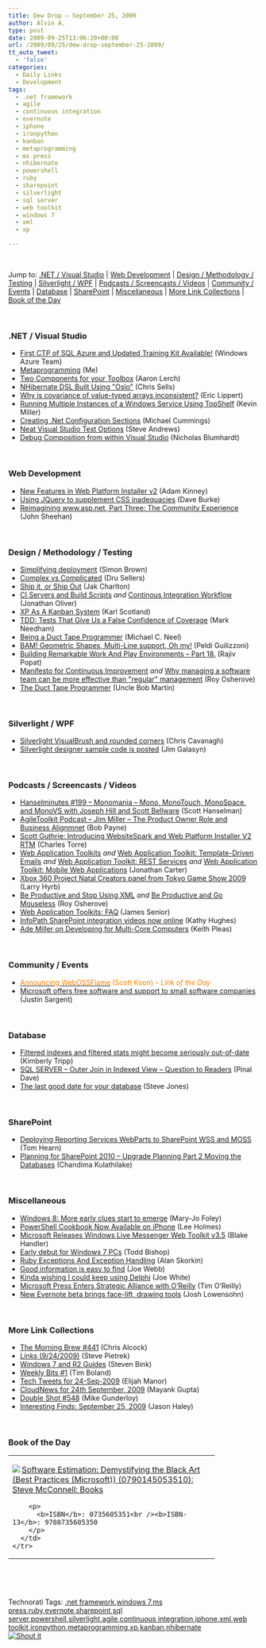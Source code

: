 ```yaml
---
title: Dew Drop – September 25, 2009
author: Alvin A.
type: post
date: 2009-09-25T13:06:20+00:00
url: /2009/09/25/dew-drop-september-25-2009/
tt_auto_tweet:
  - 'false'
categories:
  - Daily Links
  - Development
tags:
  - .net framework
  - agile
  - continuous integration
  - evernote
  - iphone
  - ironpython
  - kanban
  - metaprogramming
  - ms press
  - nhibernate
  - powershell
  - ruby
  - sharepoint
  - silverlight
  - sql server
  - web toolkit
  - windows 7
  - xml
  - xp

---
```

&#160;

Jump to: [.NET / Visual Studio][1] | [Web Development][2] | [Design / Methodology / Testing][3] | [Silverlight / WPF][4] | [Podcasts / Screencasts / Videos][5] | [Community / Events][6] | [Database][7] | [SharePoint][8] | [Miscellaneous][9] | [More Link Collections][10] | [Book of the Day][11] 

&#160;

### <a name="dotnet"></a>.NET / Visual Studio

  * [First CTP of SQL Azure and Updated Training Kit Available!][12] (Windows Azure Team)
  * [Metaprogramming][13] (Me)
  * [Two Components for your Toolbox][14] (Aaron Lerch)
  * [NHibernate DSL Built Using "Oslo"][15] (Chris Sells)
  * [Why is covariance of value-typed arrays inconsistent?][16] (Eric Lippert)
  * [Running Multiple Instances of a Windows Service Using TopShelf][17] (Kevin Miller)
  * [Creating .Net Configuration Sections][18] (Michael Cummings)
  * [Neat Visual Studio Test Options][19] (Steve Andrews)
  * [Debug Composition from within Visual Studio][20] (Nicholas Blumhardt)

&#160;

### <a name="web"></a>Web Development

  * [New Features in Web Platform Installer v2][21] (Adam Kinney)
  * [Using JQuery to supplement CSS inadequacies][22] (Dave Burke)
  * [Reimagining www.asp.net, Part Three: The Community Experience][23] (John Sheehan)

&#160;

### <a name="design"></a>Design / Methodology / Testing

  * [Simplifying deployment][24] (Simon Brown)
  * [Complex vs Complicated][25] (Dru Sellers)
  * [Ship it, or Ship Out][26] (Jak Charlton)
  * [CI Servers and Build Scripts][27] _and_&#160;[Continous Integration Workflow][28] (Jonathan Oliver)
  * [XP As A Kanban System][29] (Karl Scotland)
  * [TDD: Tests That Give Us a False Confidence of Coverage][30] (Mark Needham)
  * [Being a Duct Tape Programmer][31] (Michael C. Neel)
  * [BAM! Geometric Shapes, Multi-Line support, Oh my!][32] (Peldi Guilizzoni)
  * [Building Remarkable Work And Play Environments &#8211; Part 18.][33] (Rajiv Popat)
  * [Manifesto for Continuous Improvement][34] _and_&#160;[Why managing a software team can be more effective than "regular" management][35] (Roy Osherove)
  * [The Duct Tape Programmer][36] (Uncle Bob Martin)

&#160;

### <a name="silverlight"></a>Silverlight / WPF

  * [Silverlight VisualBrush and rounded corners][37] (Chris Cavanagh)
  * [Silverlight designer sample code is posted][38] (Jim Galasyn)

&#160;

### <a name="podcasts"></a>Podcasts / Screencasts / Videos

  * [Hanselminutes #199 &#8211; Monomania &#8211; Mono, MonoTouch, MonoSpace, and MonoVS with Joseph Hill and Scott Bellware][39] (Scott Hanselman)
  * [AgileToolkit Podcast &#8211; Jim Miller &#8211; The Product Owner Role and Business Alignmnet][40] (Bob Payne)
  * [Scott Guthrie: Introducing WebsiteSpark and Web Platform Installer V2 RTM][41] (Charles Torre)
  * [Web Application Toolkits][42] _and_&#160;[Web Application Toolkit: Template-Driven Emails][43] _and_&#160;[Web Application Toolkit: REST Services][44] _and_&#160;[Web Application Toolkit: Mobile Web Applications][45] (Jonathan Carter)
  * [Xbox 360 Project Natal Creators panel from Tokyo Game Show 2009][46] (Larry Hyrb)
  * [Be Productive and Stop Using XML][47] _and_&#160;[Be Productive and Go Mouseless][48] (Roy Osherove)
  * [Web Application Toolkits: FAQ][49] (James Senior)
  * [InfoPath SharePoint integration videos now online][50] (Kathy Hughes)
  * [Ade Miller on Developing for Multi-Core Computers][51] (Keith Pleas)

&#160;

### <a name="events"></a>Community / Events

  * [<font color="#ff8000">Announcing WebOSSFlame</font>][52] <font color="#ff8000">(Scott Koon) <em>– Link of the Day</em></font>
  * [Microsoft offers free software and support to small software companies][53] (Justin Sargent)

&#160;

### <a name="db"></a>Database

  * [Filtered indexes and filtered stats might become seriously out-of-date][54] (Kimberly Tripp)
  * [SQL SERVER – Outer Join in Indexed View – Question to Readers][55] (Pinal Dave)
  * [The last good date for your database][56] (Steve Jones)

&#160;

### <a name="sp"></a>SharePoint

  * [Deploying Reporting Services WebParts to SharePoint WSS and MOSS][57] (Tom Hearn)
  * [Planning for SharePoint 2010 – Upgrade Planning Part 2 Moving the Databases][58] (Chandima Kulathilake)

&#160;

### <a name="misc"></a>Miscellaneous

  * [Windows 8: More early clues start to emerge][59] (Mary-Jo Foley)
  * [PowerShell Cookbook Now Available on iPhone][60] (Lee Holmes)
  * [Microsoft Releases Windows Live Messenger Web Toolkit v3.5][61] (Blake Handler)
  * [Early debut for Windows 7 PCs][62] (Todd Bishop)
  * [Ruby Exceptions And Exception Handling][63] (Alan Skorkin)
  * [Good information is easy to find][64] (Joe Webb)
  * [Kinda wishing I could keep using Delphi][65] (Joe White)
  * [Microsoft Press Enters Strategic Alliance with O&#8217;Reilly][66] (Tim O&#8217;Reilly)
  * [New Evernote beta brings face-lift, drawing tools][67] (Josh Lowensohn)

&#160;

### <a name="links"></a>More Link Collections

  * [The Morning Brew #441][68] (Chris Alcock)
  * [Links (9/24/2009)][69] (Steve Pietrek)
  * [Windows 7 and R2 Guides][70] (Steven Bink)
  * [Weekly Bits #1][71] (Tim Boland)
  * [Tech Tweets for 24-Sep-2009][72] (Elijah Manor)
  * [CloudNews for 24th September, 2009][73] (Mayank Gupta)
  * [Double Shot #548][74] (Mike Gunderloy)
  * [Interesting Finds: September 25, 2009][75] (Jason Haley)

&#160;

### <a name="book"></a>Book of the Day

<div style="padding-bottom: 0px; margin: 0px; padding-left: 0px; padding-right: 0px; display: inline; float: none; padding-top: 0px" id="scid:7dc1bd33-94bd-46fd-a20b-0131235bcd47:179427f2-88c3-40d5-bd29-082f3e85bca8" class="wlWriterSmartContent">
  <table cellspacing="0" cellpadding="2" width="400" border="0" unselectable="on">
    <tr>
      <td valign="top" width="400">
        <p>
          <a title="Software Estimation: Demystifying the Black Art (Best Practices (Microsoft)) (0790145053510): Steve McConnell: Books" href="http://www.amazon.com/exec/obidos/ASIN/0735605351/alvinashcraft-20"><img data-recalc-dims="1" decoding="async" src="https://i0.wp.com/images.amazon.com/images/P/0735605351.01.MZZZZZZZ.jpg?w=660" border="0" align="left" style="float:left" />Software Estimation: Demystifying the Black Art (Best Practices (Microsoft)) (0790145053510): Steve McConnell: Books</a>
        </p>
        
        <p>
          <b>ISBN</b>: 0735605351<br /><b>ISBN-13</b>: 9780735605350
        </p>
      </td>
    </tr>
  </table>
</div>

&#160;

<div style="padding-bottom: 0px; margin: 0px; padding-left: 0px; padding-right: 0px; display: inline; float: none; padding-top: 0px" id="scid:C16BAC14-9A3D-4c50-9394-FBFEF7A93539:4ca4cb49-3e03-4e29-ab25-61036e2b8c21" class="wlWriterSmartContent">
  <!--dotnetkickit-->
</div>

&#160;

<div style="padding-bottom: 0px; margin: 0px; padding-left: 0px; padding-right: 0px; display: inline; float: none; padding-top: 0px" id="scid:0767317B-992E-4b12-91E0-4F059A8CECA8:bd9e3091-693c-4831-8c99-b0705a1f00a2" class="wlWriterSmartContent">
  Technorati Tags: <a href="http://technorati.com/tags/.net+framework" rel="tag">.net framework</a>,<a href="http://technorati.com/tags/windows+7" rel="tag">windows 7</a>,<a href="http://technorati.com/tags/ms+press" rel="tag">ms press</a>,<a href="http://technorati.com/tags/ruby" rel="tag">ruby</a>,<a href="http://technorati.com/tags/evernote" rel="tag">evernote</a>,<a href="http://technorati.com/tags/sharepoint" rel="tag">sharepoint</a>,<a href="http://technorati.com/tags/sql+server" rel="tag">sql server</a>,<a href="http://technorati.com/tags/powershell" rel="tag">powershell</a>,<a href="http://technorati.com/tags/silverlight" rel="tag">silverlight</a>,<a href="http://technorati.com/tags/agile" rel="tag">agile</a>,<a href="http://technorati.com/tags/continuous+integration" rel="tag">continuous integration</a>,<a href="http://technorati.com/tags/iphone" rel="tag">iphone</a>,<a href="http://technorati.com/tags/xml" rel="tag">xml</a>,<a href="http://technorati.com/tags/web+toolkit" rel="tag">web toolkit</a>,<a href="http://technorati.com/tags/ironpython" rel="tag">ironpython</a>,<a href="http://technorati.com/tags/metaprogramming" rel="tag">metaprogramming</a>,<a href="http://technorati.com/tags/xp" rel="tag">xp</a>,<a href="http://technorati.com/tags/kanban" rel="tag">kanban</a>,<a href="http://technorati.com/tags/nhibernate" rel="tag">nhibernate</a>
</div>

<div class="wlWriterHeaderFooter" style="margin:0px; padding:0px 0px 0px 0px;">
  <div class="shoutIt">
    <a rev="vote-for" href="http://dotnetshoutout.com/Submit?url=http%3a%2f%2fwww.alvinashcraft.com%2f2009%2f09%2f25%2fdew-drop-september-25-2009%2f&title=Dew+Drop+-+September+25%2c+2009"><img decoding="async" alt="Shout it" src="http://dotnetshoutout.com/image.axd?url=https://morningdew-bpc6g3a0fgaxdxcu.eastus2-01.azurewebsites.net/2009/09/25/dew-drop-september-25-2009/" style="border:0px" /></a>
  </div>
</div>

 [1]: https://morningdew-bpc6g3a0fgaxdxcu.eastus2-01.azurewebsites.net/#dotnet
 [2]: https://morningdew-bpc6g3a0fgaxdxcu.eastus2-01.azurewebsites.net/#web
 [3]: https://morningdew-bpc6g3a0fgaxdxcu.eastus2-01.azurewebsites.net/#design
 [4]: https://morningdew-bpc6g3a0fgaxdxcu.eastus2-01.azurewebsites.net/#silverlight
 [5]: https://morningdew-bpc6g3a0fgaxdxcu.eastus2-01.azurewebsites.net/#podcasts
 [6]: https://morningdew-bpc6g3a0fgaxdxcu.eastus2-01.azurewebsites.net/#events
 [7]: https://morningdew-bpc6g3a0fgaxdxcu.eastus2-01.azurewebsites.net/#db
 [8]: https://morningdew-bpc6g3a0fgaxdxcu.eastus2-01.azurewebsites.net/#sp
 [9]: https://morningdew-bpc6g3a0fgaxdxcu.eastus2-01.azurewebsites.net/#misc
 [10]: https://morningdew-bpc6g3a0fgaxdxcu.eastus2-01.azurewebsites.net/#links
 [11]: https://morningdew-bpc6g3a0fgaxdxcu.eastus2-01.azurewebsites.net/#book
 [12]: http://blogs.msdn.com/windowsazure/archive/2009/09/24/first-ctp-of-sql-azure-and-updated-training-kit-now-available.aspx
 [13]: http://feeds.dzone.com/~r/zones/dotnet/~3/8E_gNmXOoCY/metaprogramming
 [14]: http://feedproxy.google.com/~r/aaronlerch/~3/6CN3pRZFoPg/
 [15]: http://www.sellsbrothers.com/news/showTopic.aspx?ixTopic=2302
 [16]: http://blogs.msdn.com/ericlippert/archive/2009/09/24/why-is-covariance-of-value-typed-arrays-inconsistent.aspx
 [17]: http://feedproxy.google.com/~r/KevinMiller/~3/HmrhzTcUK2Y/running-multiple-instances-of-a-windows-service-using-topshelf.aspx
 [18]: http://feedproxy.google.com/~r/Mathoms/~3/bQH1K3A_i6I/creating-.net-configuration-sections.aspx
 [19]: http://www.platinumbay.com/blogs/dotneticated/archive/2009/09/25/neat-visual-studio-test-options.aspx
 [20]: http://blogs.msdn.com/nblumhardt/archive/2009/09/24/debug-composition-from-within-visual-studio.aspx
 [21]: http://channel9.msdn.com/posts/AdamKinney/New-Features-in-Web-Platform-Installer-v2/
 [22]: http://feedproxy.google.com/~r/DaveBurke/~3/S7fffW8kBTI/post.aspx
 [23]: http://feedproxy.google.com/~r/JustSayinMoreWords/~3/84lsnmDk3nU/
 [24]: http://www.codingthearchitecture.com/2009/09/24/simplifying_deployment.html
 [25]: http://codebetter.com/blogs/dru.sellers/archive/2009/09/25/complex-vs-complicated.aspx
 [26]: http://feedproxy.google.com/~r/Devlicious/~3/CRy7bMZFV4s/ship-it-or-ship-out.aspx
 [27]: http://jonathan-oliver.blogspot.com/2009/09/ci-servers-and-build-scripts.html
 [28]: http://jonathan-oliver.blogspot.com/2009/09/continous-integration-workflow.html
 [29]: http://availagility.wordpress.com/2009/09/25/xp-as-a-kanban-system/
 [30]: http://feeds.dzone.com/~r/zones/dotnet/~3/jmTPTBpofuA/tdd-tests-give-us-false
 [31]: http://feedproxy.google.com/~r/Devlicious/~3/uMUbn7bwpzk/being-a-duct-tape-programmer.aspx
 [32]: http://feedproxy.google.com/~r/balsamiq/~3/N5XHN3x7Nh0/
 [33]: http://www.thousandtyone.com/blog/BuildingRemarkableWorkAndPlayEnvironmentsPart18.aspx
 [34]: http://feedproxy.google.com/~r/5whys/~3/FDB4XzmueKY/manifesto-for-continuous-improvement.html
 [35]: http://feedproxy.google.com/~r/5whys/~3/CIo7DA3pg2A/why-managing-a-software-team-can-be-more-effective-than-regu.html
 [36]: http://blog.objectmentor.com/articles/2009/09/24/the-duct-tape-programmer
 [37]: http://chriscavanagh.wordpress.com/2009/09/24/silverlight-visualbrush-and-rounded-corners/
 [38]: http://blogs.msdn.com/silverlight_sdk/archive/2009/09/24/silverlight-designer-sample-is-posted.aspx
 [39]: http://www.hanselminutes.com/default.aspx?ShowID=199
 [40]: http://agiletoolkit.libsyn.com/index.php?post_id=530103#
 [41]: http://channel9.msdn.com/posts/Charles/Scott-Guthrie-Introducing-WebSiteSpark-and-Web-Platform-Installer-Web-App-Gallery-RTM/
 [42]: http://channel9.msdn.com/posts/LostInTangent/Web-Application-Toolkit-introduction/
 [43]: http://channel9.msdn.com/posts/LostInTangent/Web-Application-Toolkit-Template-Driven-Emails/
 [44]: http://channel9.msdn.com/posts/LostInTangent/Web-Application-Toolkit-REST-Services/
 [45]: http://channel9.msdn.com/posts/LostInTangent/Web-Application-Toolkit-Mobile-Web-Applications/
 [46]: http://feedproxy.google.com/~r/MajorNelsonblogcast/~3/XYvMfu_AAuc/xbox-360-project-natal-creators-panel-from-tokyo-game-show-2009.aspx
 [47]: http://feedproxy.google.com/~r/5whys/~3/i_z3CpTFM1k/be-productive-and-stop-using-xml.html
 [48]: http://feedproxy.google.com/~r/5whys/~3/3ugKivEOxAg/be-productive-and-go-mouseless.html
 [49]: http://channel9.msdn.com/posts/jsenior/Web-Application-Toolkits-FAQ/
 [50]: http://feedproxy.google.com/~r/sharepointmvpblogs/~3/ckxBSz3j5ZE/InfoPath-SharePoint-integration-videos-now-online.aspx
 [51]: http://channel9.msdn.com/posts/KeithPleas/Ade-Miller-on-Developing-for-Multi-Core-Computers/
 [52]: http://www.lazycoder.com/weblog/2009/09/24/announcing-webossflame/
 [53]: http://feeds.dzone.com/~r/zones/dotnet/~3/QdQuoXA-DTA/microsoft-now-offering-free
 [54]: http://www.sqlskills.com/BLOGS/KIMBERLY/post.aspx?id=92044df1-6f06-4d1e-8b0c-d3e991d4ec72
 [55]: http://blog.sqlauthority.com/2009/09/25/sql-server-outer-join-in-indexed-view-question-to-readers/
 [56]: http://www.sqlservercentral.com/blogs/steve_jones/archive/2009/09/24/the-last-good-date-for-your-database.aspx
 [57]: http://feedproxy.google.com/~r/Nerdyhearn/~3/kji_YJA0PGk/182
 [58]: http://feedproxy.google.com/~r/sharepointmvpblogs/~3/ccxNoCl-hUE/ViewPost.aspx
 [59]: http://blogs.zdnet.com/microsoft/?p=4047
 [60]: http://www.leeholmes.com/blog/PowerShellCookbookNowAvailableOnIPhone.aspx
 [61]: http://bhandler.spaces.live.com/Blog/cns!70F64BC910C9F7F3!6208.entry
 [62]: http://www.techflash.com/seattle/2009/09/some_windows_7_pcs_to_be_available_earlier_than_expected.html?ana=from_rss
 [63]: http://www.skorks.com/2009/09/ruby-exceptions-and-exception-handling/
 [64]: http://webbtechsolutions.com/2009/09/24/good-information-is-easy-to-find/
 [65]: http://blog.excastle.com/2009/09/24/kinda-wishing-i-could-keep-using-delphi/
 [66]: http://feeds.oreilly.com/~r/oreilly/news/~3/CQGYqz68sNk/microsoft-press-oreilly.html
 [67]: http://feedproxy.google.com/~r/webware/~3/_lTIv7bdXMM/8301-27076_3-10360337-248.html
 [68]: http://feedproxy.google.com/~r/ReflectivePerspective/~3/nNbvpuD-0Rs/
 [69]: http://spietrek.blogspot.com/2009/09/links-9242009.html
 [70]: http://feeds.bink.nu/~r/binkdotnu/~3/0-04MTF6hcE/windows-7-and-r2-guides.aspx
 [71]: http://feedproxy.google.com/~r/techtoolblog/~3/miyzta__VoM/weekly-bits-1
 [72]: http://elijahmanor.com/webdevdotnet/post.aspx?id=53374f5b-dd48-45f4-912e-44b09ace1a31
 [73]: http://feedproxy.google.com/~r/CloudAve/~3/ExTk3hKIdjY/cloudnews-for-24th-september-2009
 [74]: http://afreshcup.com/2009/09/25/double-shot-548/
 [75]: http://jasonhaley.com/blog/post.aspx?id=d57fd2c3-cefe-4817-a36a-f477eb00958a